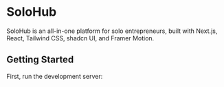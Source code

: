 # SoloHub

SoloHub is an all-in-one platform for solo entrepreneurs, built with Next.js, React, Tailwind CSS, shadcn UI, and Framer Motion.

## Getting Started

First, run the development server:
